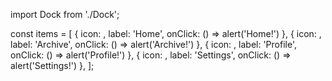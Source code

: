 import Dock from './Dock';

  const items = [
    { icon: <VscHome size={18} />, label: 'Home', onClick: () => alert('Home!') },
    { icon: <VscArchive size={18} />, label: 'Archive', onClick: () => alert('Archive!') },
    { icon: <VscAccount size={18} />, label: 'Profile', onClick: () => alert('Profile!') },
    { icon: <VscSettingsGear size={18} />, label: 'Settings', onClick: () => alert('Settings!') },
  ];

  <Dock 
    items={items}
    panelHeight={68}
    baseItemSize={50}
    magnification={70}
  />